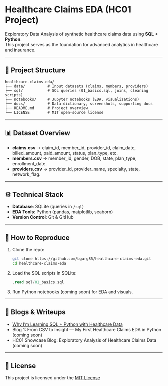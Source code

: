 # Healthcare Claims EDA (HC01 Project)

Exploratory Data Analysis of synthetic healthcare claims data using **SQL + Python**.  
This project serves as the foundation for advanced analytics in healthcare and insurance.

---

## 📂 Project Structure
```
healthcare-claims-eda/
├── data/          # Input datasets (claims, members, providers)
├── sql/           # SQL queries (01_basics.sql, joins, cleaning scripts)
├── notebooks/     # Jupyter notebooks (EDA, visualizations)
├── docs/          # Data dictionary, screenshots, supporting docs
├── README.md      # Project overview
└── LICENSE        # MIT open-source license
```

---

## 📊 Dataset Overview
- **claims.csv** → claim_id, member_id, provider_id, claim_date, billed_amount, paid_amount, status, plan_type, etc.  
- **members.csv** → member_id, gender, DOB, state, plan_type, enrollment_date.  
- **providers.csv** → provider_id, provider_name, specialty, state, network_flag.  

---

## ⚙️ Technical Stack
- **Database**: SQLite (queries in `/sql`)  
- **EDA Tools**: Python (pandas, matplotlib, seaborn)  
- **Version Control**: Git & GitHub  

---

## 🚀 How to Reproduce
1. Clone the repo:
   ```bash
   git clone https://github.com/bgarg85/healthcare-claims-eda.git
   cd healthcare-claims-eda
   ```
2. Load the SQL scripts in SQLite:
   ```sql
   .read sql/01_basics.sql
   ```
3. Run Python notebooks (coming soon) for EDA and visuals.

---

## 📌 Blogs & Writeups
- [Why I’m Learning SQL + Python with Healthcare Data](https://www.linkedin.com/posts/bhanu-garg-25699614_healthcaredata-sql-python-activity-7366199184254836736-Qd5m?utm_source=share&utm_medium=member_desktop&rcm=ACoAAAL-LuIB6PLVnQ3cZdiy4U7LLEZrDb3CPV4)  
- Blog 1: From CSV to Insight — My First Healthcare Claims EDA in Python (coming soon)  
- HC01 Showcase Blog: Exploratory Analysis of Healthcare Claims Data (coming soon)  

---

## 📜 License
This project is licensed under the [MIT License](LICENSE)
